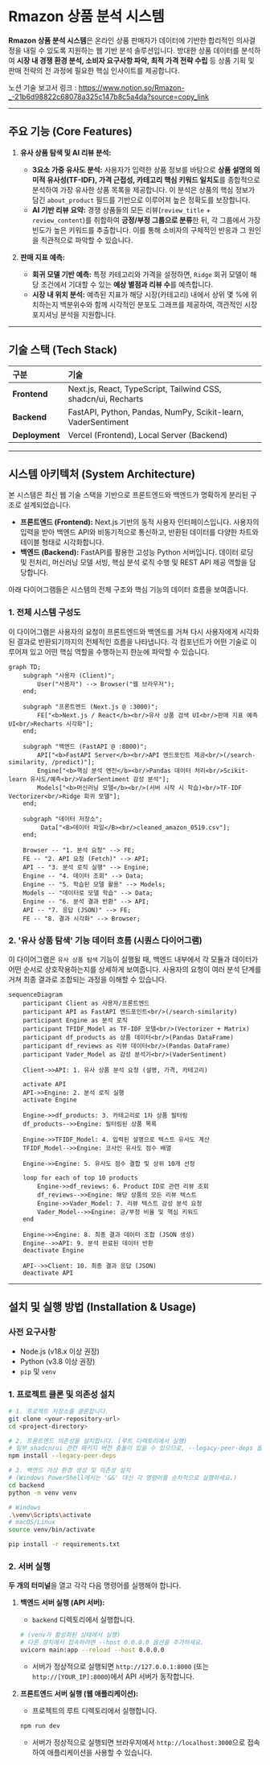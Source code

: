 # Rmazon 상품 분석 시스템

**Rmazon 상품 분석 시스템**은 온라인 상품 판매자가 데이터에 기반한 합리적인 의사결정을 내릴 수 있도록 지원하는 웹 기반 분석 솔루션입니다. 방대한 상품 데이터를 분석하여 **시장 내 경쟁 환경 분석, 소비자 요구사항 파악, 최적 가격 전략 수립** 등 상품 기획 및 판매 전략의 전 과정에 필요한 핵심 인사이트를 제공합니다.

노션 기술 보고서 링크 : https://www.notion.so/Rmazon-_-21b6d98822c68078a325c147b8c5a4da?source=copy_link


---

##  주요 기능 (Core Features)

1.  **유사 상품 탐색 및 AI 리뷰 분석:**
    *   **3요소 가중 유사도 분석:** 사용자가 입력한 상품 정보를 바탕으로 **상품 설명의 의미적 유사성(TF-IDF), 가격 근접성, 카테고리 핵심 키워드 일치도**를 종합적으로 분석하여 가장 유사한 상품 목록을 제공합니다. 이 분석은 상품의 핵심 정보가 담긴 `about_product` 필드를 기반으로 이루어져 높은 정확도를 보장합니다.
    *   **AI 기반 리뷰 요약:** 경쟁 상품들의 모든 리뷰(`review_title` + `review_content`)를 취합하여 **긍정/부정 그룹으로 분류**한 뒤, 각 그룹에서 가장 빈도가 높은 키워드를 추출합니다. 이를 통해 소비자의 구체적인 반응과 그 원인을 직관적으로 파악할 수 있습니다.

2.  **판매 지표 예측:**
    *   **회귀 모델 기반 예측:** 특정 카테고리와 가격을 설정하면, `Ridge` 회귀 모델이 해당 조건에서 기대할 수 있는 **예상 별점과 리뷰 수**를 예측합니다.
    *   **시장 내 위치 분석:** 예측된 지표가 해당 시장(카테고리) 내에서 상위 몇 %에 위치하는지 백분위수와 함께 시각적인 분포도 그래프를 제공하여, 객관적인 시장 포지셔닝 분석을 지원합니다.

---

## 기술 스택 (Tech Stack)

| 구분         | 기술                                                               |
| :----------- | :----------------------------------------------------------------- |
| **Frontend** | Next.js, React, TypeScript, Tailwind CSS, shadcn/ui, Recharts       |
| **Backend**  | FastAPI, Python, Pandas, NumPy, Scikit-learn, VaderSentiment |
| **Deployment** | Vercel (Frontend), Local Server (Backend)                          |

---

## 시스템 아키텍처 (System Architecture)

본 시스템은 최신 웹 기술 스택을 기반으로 프론트엔드와 백엔드가 명확하게 분리된 구조로 설계되었습니다. 


-   **프론트엔드 (Frontend):** Next.js 기반의 동적 사용자 인터페이스입니다. 사용자의 입력을 받아 백엔드 API와 비동기적으로 통신하고, 반환된 데이터를 다양한 
차트와 테이블 형태로 시각화합니다.
-   **백엔드 (Backend):** FastAPI를 활용한 고성능 Python 서버입니다. 데이터 로딩 및 전처리, 머신러닝 모델 서빙, 핵심 분석 로직 수행 및 REST API 제공 역할을 
담당합니다.


아래 다이어그램들은 시스템의 전체 구조와 핵심 기능의 데이터 흐름을 보여줍니다.

### 1. 전체 시스템 구성도

이 다이어그램은 사용자의 요청이 프론트엔드와 백엔드를 거쳐 다시 사용자에게 시각화된 결과로 반환되기까지의 전체적인 흐름을 나타냅니다. 각 컴포넌트가 어떤 기술로 이루어져 있고 어떤 핵심 역할을 수행하는지 한눈에 파악할 수 있습니다.

```mermaid
graph TD;
    subgraph "사용자 (Client)";
        User("사용자") --> Browser("웹 브라우저");
    end;

    subgraph "프론트엔드 (Next.js @ :3000)";
        FE["<b>Next.js / React</b><br/>유사 상품 검색 UI<br/>판매 지표 예측 UI<br/>Recharts 시각화"];
    end;

    subgraph "백엔드 (FastAPI @ :8000)";
        API["<b>FastAPI Server</b><br/>API 엔드포인트 제공<br/>(/search-similarity, /predict)"];
        Engine["<b>핵심 분석 엔진</b><br/>Pandas 데이터 처리<br/>Scikit-learn 유사도/예측<br/>VaderSentiment 감성 분석"];
        Models["<b>머신러닝 모델</b><br/>(서버 시작 시 학습)<br/>TF-IDF Vectorizer<br/>Ridge 회귀 모델"];
    end;
    
    subgraph "데이터 저장소";
         Data["<B>데이터 파일</B><br/>cleaned_amazon_0519.csv"];
    end;

    Browser -- "1. 분석 요청" --> FE;
    FE -- "2. API 요청 (Fetch)" --> API;
    API -- "3. 분석 로직 실행" --> Engine;
    Engine -- "4. 데이터 조회" --> Data;
    Engine -- "5. 학습된 모델 활용" --> Models;
    Models -- "데이터로 모델 학습" --> Data;
    Engine -- "6. 분석 결과 반환" --> API;
    API -- "7. 응답 (JSON)" --> FE;
    FE -- "8. 결과 시각화" --> Browser;
```

### 2. '유사 상품 탐색' 기능 데이터 흐름 (시퀀스 다이어그램)

이 다이어그램은 `유사 상품 탐색` 기능이 실행될 때, 백엔드 내부에서 각 모듈과 데이터가 어떤 순서로 상호작용하는지를 상세하게 보여줍니다. 사용자의 요청이 여러 분석 단계를 거쳐 최종 결과로 조합되는 과정을 이해할 수 있습니다.

```mermaid
sequenceDiagram
    participant Client as 사용자/프론트엔드
    participant API as FastAPI 엔드포인트<br/>(/search-similarity)
    participant Engine as 분석 로직
    participant TFIDF_Model as TF-IDF 모델<br/>(Vectorizer + Matrix)
    participant df_products as 상품 데이터<br/>(Pandas DataFrame)
    participant df_reviews as 리뷰 데이터<br/>(Pandas DataFrame)
    participant Vader_Model as 감성 분석기<br/>(VaderSentiment)

    Client->>API: 1. 유사 상품 분석 요청 (설명, 가격, 카테고리)
    
    activate API
    API->>Engine: 2. 분석 로직 실행
    activate Engine
    
    Engine->>df_products: 3. 카테고리로 1차 상품 필터링
    df_products-->>Engine: 필터링된 상품 목록
    
    Engine->>TFIDF_Model: 4. 입력된 설명으로 텍스트 유사도 계산
    TFIDF_Model-->>Engine: 코사인 유사도 점수 배열
    
    Engine->>Engine: 5. 유사도 점수 결합 및 상위 10개 선정
    
    loop for each of top 10 products
        Engine->>df_reviews: 6. Product ID로 관련 리뷰 조회
        df_reviews-->>Engine: 해당 상품의 모든 리뷰 텍스트
        Engine->>Vader_Model: 7. 리뷰 텍스트 감성 분석 요청
        Vader_Model-->>Engine: 긍/부정 비율 및 핵심 키워드
    end
    
    Engine->>Engine: 8. 최종 결과 데이터 조합 (JSON 생성)
    Engine-->>API: 9. 분석 완료된 데이터 반환
    deactivate Engine
    
    API-->>Client: 10. 최종 결과 응답 (JSON)
    deactivate API
```

---

## 설치 및 실행 방법 (Installation & Usage)

### 사전 요구사항

-   Node.js (v18.x 이상 권장)
-   Python (v3.8 이상 권장)
-   `pip` 및 `venv`

### 1. 프로젝트 클론 및 의존성 설치

```bash
# 1. 프로젝트 저장소를 클론합니다.
git clone <your-repository-url>
cd <project-directory>

# 2. 프론트엔드 의존성을 설치합니다. (루트 디렉토리에서 실행)
# 일부 shadcn/ui 관련 패키지 버전 충돌이 있을 수 있으므로, --legacy-peer-deps 옵션을 권장합니다.
npm install --legacy-peer-deps

# 3. 백엔드 가상 환경 생성 및 의존성 설치
# (Windows PowerShell에서는 '&&' 대신 각 명령어를 순차적으로 실행하세요.)
cd backend
python -m venv venv

# Windows
.\venv\Scripts\activate
# macOS/Linux
source venv/bin/activate

pip install -r requirements.txt
```

### 2. 서버 실행

**두 개의 터미널**을 열고 각각 다음 명령어를 실행해야 합니다.

1.  **백엔드 서버 실행 (API 서버):**
    *   `backend` 디렉토리에서 실행합니다.

    ```bash
    # (venv가 활성화된 상태에서 실행)
    # 다른 장치에서 접속하려면 --host 0.0.0.0 옵션을 추가하세요.
    uvicorn main:app --reload --host 0.0.0.0
    ```
    *   서버가 정상적으로 실행되면 `http://127.0.0.1:8000` (또는 `http://[YOUR_IP]:8000`)에서 API 서버가 동작합니다.

2.  **프론트엔드 서버 실행 (웹 애플리케이션):**
    *   프로젝트의 루트 디렉토리에서 실행합니다.

    ```bash
    npm run dev
    ```
    *   서버가 정상적으로 실행되면 브라우저에서 `http://localhost:3000`으로 접속하여 애플리케이션을 사용할 수 있습니다.
